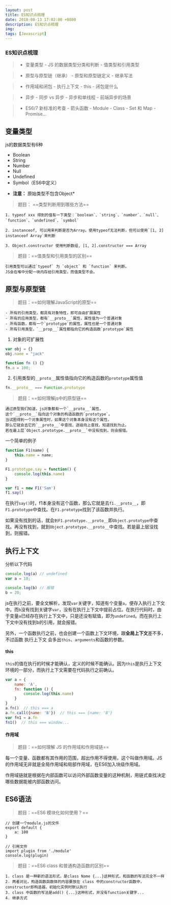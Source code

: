 ```yaml
---
layout: post
title: ES知识点梳理
date: 2018-08-13 17:02:00 +0800
description: ES知识点梳理
img: 
tags: [Javascript]
---
```




### ES知识点梳理

> - 变量类型
    - JS 的数据类型分类和判断
    - 值类型和引用类型

> - 原型与原型链（继承）
    - 原型和原型链定义
    - 继承写法

> - 作用域和闭包
    - 执行上下文
    - this
    - 闭包是什么

> - 异步
    - 同步 vs 异步
    - 异步和单线程
    - 前端异步的场景

> - ES6/7 新标准的考查
    - 箭头函数
    - Module
    - Class
    - Set 和 Map
    - Promise...


## 变量类型

js的数据类型有6种
- Boolean
- String
- Number
- Null
- Undefined
- Symbol（ES6中定义）

* **注意：** 原始类型不包含Object*


> 题目： ==类型判断用到哪些方法==

    1. typeof xxx 得到的值有一下类型：`boolean`、`string`、`number`、`null`、`function`、`undefined`、`symbol`

    2. instanceof, 可以用来判断是否为Array。使用typeof无法判断，但可以使用`[1, 2] instanceof Array`来判断

    3. Object.constructor 使用判断数组, [1, 2].constructor === Array





> 题目：==值类型和引用类型的区别==

    引用类型可以通过`typeof` 为 `object` 和 `function` 来判断。
    JS会在堆中分配一块内存给引用类型，而值类型不会。



## 原型与原型链

> 题目：==如何理解JavaScript的原型==
    
    - 所有的引用类型，都具有对象特性，即可自由扩展属性
    - 所有的应用类型，都有`__proto__`属性，属性值为一个普通对象
    - 所有函数，都有一个`prototype`的属性，属性也是一个普通对象
    - 所有引用类型，`__prop__`属性都指向它的构造函数`prototype`属性
    
1. 对象的可扩展性
```js
var obj = {}
obj.name = "jack"

function fn () {}
fn.a = 100;
```

2. 引用类型的`__proto__`属性值指向它的构造函数的`prototype`属性值
```js
fn.__proto__ === Function.prototype
```

> 题目：==如何理解js中的原型链==
    
    通过原型我们知道，js对象都有一个`__proto__`属性，
    这个`__proto__`指向这个对象的构造函数的`prototype`。
    当试图得到一个对象属性时，如果这个对象本身没有这个属性，
    那么它就会去它的`__proto__`中查找，逐级向上查找，知道找到为止。
    若在最上层`Object.prototype.__proto__`中没有找到，则会报错。

一个简单的例子
```js
function F1(name) {
    this.name = name;
}

F1.prototype.say = function() {
    console.log(this.name)
}

var f1 = new F1('Sam')
f1.say()
```

在执行`say()`时，f1本身没有这个函数，那么它就是去`f1.__proto__`，即`F1.prototype`中查找。在`F1.prototype`找到了该函数并执行。

如果没有找到的话，就会`到F1.prototype.__proto__`即`Object.prototype`中查找。再没有找到，就到`Object.prototype.__proto__`中查找。若是最上层没找到，则报错。




## 执行上下文

分析以下代码
```js
console.log(a) // undefined
var a = 10;

console.log(b) // 报错
b = 20;
```

js在执行之前，要全文解析，发现`var`关键字，知道有个变量`a`，便存入执行上下文中。而`b`没有找到关键字`var`，没有在执行上下文中提前占位。在执行代码时，由于变量`a`已经存在执行上下文中，只是还没有赋值，即为`undefined`。而在执行上下文中没有找到b的引用，就会报错。

另外，一个函数执行之前，也会创建一个函数上下文环境，跟**全局上下文**差不多，不过函数 执行上下文 会多出`this`、`arguments`和函数的参数。


#### this
`this`的值在执行的时候才能确认，定义的时候不能确认。因为`this`是执行上下文环境的一部分，而执行上下文需要在代码执行之前确认。

```js
var a = {
    name: 'A',
    fn: function () {
        console.log(this.name)
    }
}
a.fn()  // this === a
a.fn.call({name: 'B'})  // this === {name: 'B'}
var fn1 = a.fn
fn1()  // this === window...
```


#### 作用域

> 题目：==如何理解 JS 的作用域和作用域链==

每一个变量、函数都有其作用的范围，超出作用不得使用，这个叫做作用域。JS的作用域无非就是全局作用域和局部作用域，在ES6加入块级作用域。

作用域链就是根据在内部函数可以访问外部函数变量的这种机制，用链式查找决定哪些数据能被内部函数访问。



## ES6语法

> 题目：==ES6 模块化如何使用？==

```
// 创建一个module.js的文件
export default {
    a: 100
}

// 引用文件
import plugin from './module'
console.log(plugin)
```


> 题目：==ES6 class 和普通构造函数的区别==

    1. class 是一种新的语法形式，是class Name {...}这种形式，和函数的写法完全不一样
    2. 两者对比，构造函数函数体的内容要放在 class 中的constructor函数中，constructor即构造器，初始化实例时默认执行
    3. class 中函数的写法是add() {...}这种形式，并没有function关键字...
    4. 继承方式